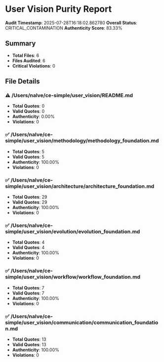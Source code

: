 
# User Vision Purity Report

**Audit Timestamp**: 2025-07-28T16:18:02.862780
**Overall Status**: CRITICAL_CONTAMINATION
**Authenticity Score**: 83.33%

## Summary
- **Total Files**: 6
- **Files Audited**: 6
- **Critical Violations**: 0

## File Details

### ⚠️ /Users/nalve/ce-simple/user_vision/README.md
- **Total Quotes**: 0
- **Valid Quotes**: 0
- **Authenticity**: 0.00%
- **Violations**: 0

### ✅ /Users/nalve/ce-simple/user_vision/methodology/methodology_foundation.md
- **Total Quotes**: 5
- **Valid Quotes**: 5
- **Authenticity**: 100.00%
- **Violations**: 0

### ✅ /Users/nalve/ce-simple/user_vision/architecture/architecture_foundation.md
- **Total Quotes**: 29
- **Valid Quotes**: 29
- **Authenticity**: 100.00%
- **Violations**: 0

### ✅ /Users/nalve/ce-simple/user_vision/evolution/evolution_foundation.md
- **Total Quotes**: 4
- **Valid Quotes**: 4
- **Authenticity**: 100.00%
- **Violations**: 0

### ✅ /Users/nalve/ce-simple/user_vision/workflow/workflow_foundation.md
- **Total Quotes**: 7
- **Valid Quotes**: 7
- **Authenticity**: 100.00%
- **Violations**: 0

### ✅ /Users/nalve/ce-simple/user_vision/communication/communication_foundation.md
- **Total Quotes**: 13
- **Valid Quotes**: 13
- **Authenticity**: 100.00%
- **Violations**: 0
